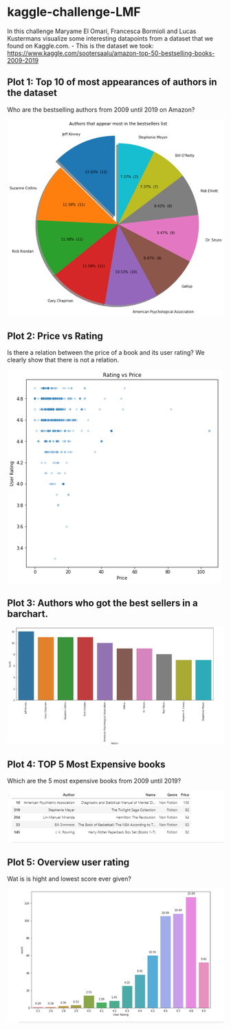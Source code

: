 # kaggle-challenge-LMF

In this challenge Maryame El Omari, Francesca Bormioli and Lucas Kustermans visualize some interesting datapoints from a dataset that we found on Kaggle.com.
	- This is the dataset we took: https://www.kaggle.com/sootersaalu/amazon-top-50-bestselling-books-2009-2019

## Plot 1: Top 10 of most appearances of authors in the dataset
Who are the bestselling authors from 2009 until 2019 on Amazon?

![plot1](./pictures/plot1_piechart.png)

## Plot 2: Price vs Rating
Is there a relation between the price of a book and its user rating? We clearly show that there is not a relation.

![plot2](./pictures/plot2_scatterplot.png)

## Plot 3:  Authors who got the best sellers in a barchart.


![plot3](./pictures/plot3_barchart_1.PNG)

## Plot 4: TOP 5 Most Expensive books
Which are the 5 most expensive books from 2009 until 2019?

![plot4](./pictures/plot4_overview_price.PNG)

## Plot 5: Overview user rating
Wat is is hight and lowest score ever given?


![plot5](./pictures/plot5_barchart_2.PNG)
